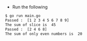 - Run the following 

```bash
$ go run main.go
Passed :  [1 2 3 4 5 6 7 8 9]
The sum of slice is  45
Passed :  [2 4 6 8]
The sum of only even numbers is  20
```